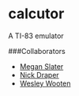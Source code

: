 # calcutor
A TI-83 emulator


###Collaborators
- [Megan Slater](https://github.com/meslater1030)
- [Nick Draper](https://github.com/ndraper2)
- [Wesley Wooten](https://github.com/doctorMcbob)